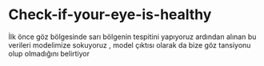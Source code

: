 # Check-if-your-eye-is-healthy
İlk önce göz bölgesinde sarı bölgenin tespitini yapıyoruz ardından alınan bu verileri modelimize sokuyoruz , model çıktısı olarak da bize göz tansiyonu olup olmadığını belirtiyor 
